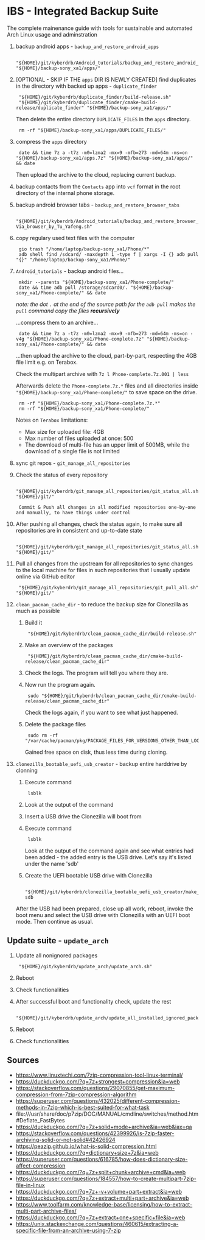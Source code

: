 # IBS - Integrated Backup Suite

The complete mainenance guide with tools for sustainable and automated Arch Linux usage and adminstration

1. backup android apps - `backup_and_restore_android_apps`

        "${HOME}/git/kyberdrb/Android_tutorials/backup_and_restore_android_apps/backup_apps.sh" "${HOME}/backup-sony_xa1/apps/"

1. [OPTIONAL - SKIP IF THE `apps` DIR IS NEWLY CREATED] find duplicates in the directory with backed up apps - `duplicate_finder`

        "${HOME}/git/kyberdrb/duplicate_finder/build-release.sh"
        "${HOME}/git/kyberdrb/duplicate_finder/cmake-build-release/duplicate_finder" "${HOME}/backup-sony_xa1/apps/"

    Then delete the entire directory `DUPLICATE_FILES` in the `apps` directory.

        rm -rf "${HOME}/backup-sony_xa1/apps/DUPLICATE_FILES/"

1. compress the `apps` directory

        date && time 7z a -t7z -m0=lzma2 -mx=9 -mfb=273 -md=64m -ms=on "${HOME}/backup-sony_xa1/apps.7z" "${HOME}/backup-sony_xa1/apps/" && date

    Then upload the archive to the cloud, replacing current backup.
    
1. backup contacts from the `Contacts` app into `vcf` format in the root directory of the internal phone storage.
    
1. backup android browser tabs - `backup_and_restore_browser_tabs`

        "${HOME}/git/kyberdrb/Android_tutorials/backup_and_restore_browser_tabs/backup_tabs-Via_browser_by_Tu_Yafeng.sh"

1. copy regulary used text files with the computer

        gio trash "/home/laptop/backup-sony_xa1/Phone/*"
        adb shell find /sdcard/ -maxdepth 1 -type f | xargs -I {} adb pull "{}" "/home/laptop/backup-sony_xa1/Phone/"

1. `Android_tutorials` - backup android files...

        mkdir --parents "${HOME}/backup-sony_xa1/Phone-complete/"
        date && time adb pull /storage/sdcard0/. "${HOME}/backup-sony_xa1/Phone-complete/" && date
        
    _note: the dot `.` at the end of the source path for the `adb pull` makes the `pull` command copy the files **recursively**_

    ...compress them to an archive...

        date && time 7z a -t7z -m0=lzma2 -mx=9 -mfb=273 -md=64m -ms=on -v4g "${HOME}/backup-sony_xa1/Phone-complete.7z" "${HOME}/backup-sony_xa1/Phone-complete/" && date

    ...then upload the archive to the cloud, part-by-part, respecting the 4GB file limit e.g. on Terabox.  

    Check the multipart archive with `7z l Phone-complete.7z.001 | less`

    Afterwards delete the `Phone-complete.7z.*` files and all directories inside `"${HOME}/backup-sony_xa1/Phone-complete/"` to save space on the drive.

        rm -rf "${HOME}/backup-sony_xa1/Phone-complete.7z.*"
        rm -rf "${HOME}/backup-sony_xa1/Phone-complete/"

    Notes on `Terabox` limitations:
    - Max size for uploaded file: 4GB
    - Max number of files uploaded at once: 500
    - The download of multi-file has an upper limit of 500MB, while the download of a single file is not limited

1. sync git repos - `git_manage_all_repositories`

1. Check the status of every repository

        "${HOME}/git/kyberdrb/git_manage_all_repositories/git_status_all.sh" "${HOME}/git/"

        Commit & Push all changes in all modified repositories one-by-one and manually, to have things under control

1. After pushing all changes, check the status again, to make sure all repositories are in consistent and up-to-date state

        "${HOME}/git/kyberdrb/git_manage_all_repositories/git_status_all.sh" "${HOME}/git/"

1. Pull all changes from the upstream for all repositories to sync changes to the local machine for files in such repositories that I usually update online via GitHub editor

        "${HOME}/git/kyberdrb/git_manage_all_repositories/git_pull_all.sh" "${HOME}/git/"

1. `clean_pacman_cache_dir` - to reduce the backup size for Clonezilla as much as possible

    1. Build it

            "${HOME}/git/kyberdrb/clean_pacman_cache_dir/build-release.sh"
    
    1. Make an overview of the packages

            "${HOME}/git/kyberdrb/clean_pacman_cache_dir/cmake-build-release/clean_pacman_cache_dir"

    1. Check the logs. The program will tell you where they are.
    1. Now run the program again.

            sudo "${HOME}/git/kyberdrb/clean_pacman_cache_dir/cmake-build-release/clean_pacman_cache_dir"

        Check the logs again, if you want to see what just happened.

    1. Delete the package files

            sudo rm -rf "/var/cache/pacman/pkg/PACKAGE_FILES_FOR_VERSIONS_OTHER_THAN_LOCALLY_INSTALLED/"

        Gained free space on disk, thus less time during cloning.

1. `clonezilla_bootable_uefi_usb_creator` - backup entire harddrive by clonning

    1. Execute command

            lsblk
    
    1. Look at the output of the command

    1. Insert a USB drive the Clonezilla will boot from

    1. Execute command

            lsblk

        Look at the output of the command again and see what entries had been added - the added entry is the USB drive. Let's say it's listed under the name 'sdb'

    1. Create the UEFI bootable USB drive with Clonezilla

            "${HOME}/git/kyberdrb/clonezilla_bootable_uefi_usb_creator/make_clonezilla_usb.sh" sdb

    After the USB had been prepared, close up all work, reboot, invoke the boot menu and select the USB drive with Clonezilla with an UEFI boot mode. Then continue as usual.

## Update suite - `update_arch`

1. Update all nonignored packages

        "${HOME}/git/kyberdrb/update_arch/update_arch.sh"

1. Reboot
1. Check functionalities
1. After successful boot and functionality check, update the rest

        "${HOME}/git/kyberdrb/update_arch/update_all_installed_ignored_packages.sh"

1. Reboot
1. Check functionalities

## Sources

- https://www.linuxtechi.com/7zip-compression-tool-linux-terminal/
- https://duckduckgo.com/?q=7z+strongest+compression&ia=web
- https://stackoverflow.com/questions/29070855/get-maximum-compression-from-7zip-compression-algorithm
- https://superuser.com/questions/432025/different-compression-methods-in-7zip-which-is-best-suited-for-what-task
- file:///usr/share/doc/p7zip/DOC/MANUAL/cmdline/switches/method.htm#Deflate_FastBytes
- https://duckduckgo.com/?q=7z+solid+mode+archive&ia=web&iax=qa
- https://stackoverflow.com/questions/42399926/is-7zip-faster-archiving-solid-or-not-solid#42426924
- https://peazip.github.io/what-is-solid-compression.html
- https://duckduckgo.com/?q=dictionary+size+7z&ia=web
- https://superuser.com/questions/616785/how-does-dictionary-size-affect-compression
- https://duckduckgo.com/?q=7z+split+chunk+archive+cmd&ia=web
- https://superuser.com/questions/184557/how-to-create-multipart-7zip-file-in-linux
- https://duckduckgo.com/?q=7z+-v+volume+part+extract&ia=web
- https://duckduckgo.com/?q=7z+extract+multi+part+archive&ia=web
- https://www.toolfarm.com/knowledge-base/licensing/how-to-extract-multi-part-archive-files/
- https://duckduckgo.com/?q=7z+extract+one+specific+file&ia=web
- https://unix.stackexchange.com/questions/460615/extracting-a-specific-file-from-an-archive-using-7-zip
